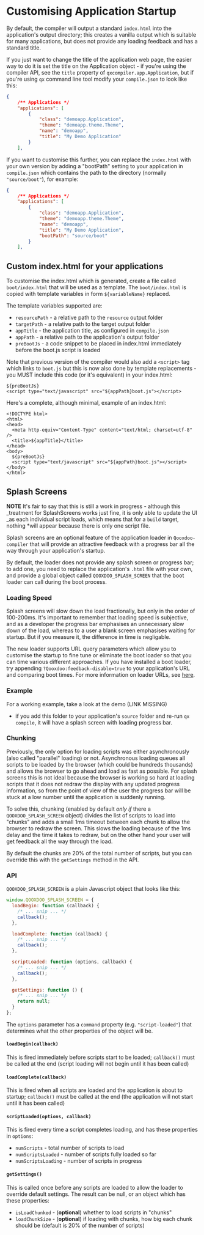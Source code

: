 # Customising Application Startup

By default, the compiler will output a standard `index.html` into the
application's output directory; this creates a vanilla output which is suitable
for many applications, but does not provide any loading feedback and has a
standard title.

If you just want to change the title of the application web page, the easier way
to do it is set the title on the Application object - if you're using the
compiler API, see the `title` property of `qxcompiler.app.Application`, but if
you're using `qx` command line tool modify your `compile.json` to look like
this:

```json
{
    /** Applications */
    "applications": [
        {
            "class": "demoapp.Application",
            "theme": "demoapp.theme.Theme",
            "name": "demoapp",
            "title": "My Demo Application"
        }
    ],
```

If you want to customise this further, you can replace the `index.html` with
your own version by adding a "bootPath" setting to your application in
`compile.json` which contains the path to the directory (normally
`"source/boot"`), for example:

```json
{
    /** Applications */
    "applications": [
        {
            "class": "demoapp.Application",
            "theme": "demoapp.theme.Theme",
            "name": "demoapp",
            "title": "My Demo Application",
            "bootPath": "source/boot"
        }
    ],
```

## Custom index.html for your applications

To customise the index.html which is generated, create a file called
`boot/index.html` that will be used as a template. The `boot/index.html` is
copied with template variables in form `${variableName}` replaced.

The template variables supported are:

- `resourcePath` - a relative path to the `resource` output folder
- `targetPath` - a relative path to the target output folder
- `appTitle` - the application title, as configured in `compile.json`
- `appPath` - a relative path to the application's output folder
- `preBootJs` - a code snippet to be placed in index.html immediately before the
  boot.js script is loaded

Note that previous version of the compiler would also add a `<script>` tag which
links to `boot.js` but this is now also done by template replacements - you MUST
include this code (or it's equivalent) in your index.html:

```
${preBootJs}
<script type="text/javascript" src="${appPath}boot.js"></script>
```

Here's a complete, although minimal, example of an index.html:

```
<!DOCTYPE html>
<html>
<head>
  <meta http-equiv="Content-Type" content="text/html; charset=utf-8" />
  <title>${appTitle}</title>
</head>
<body>
  ${preBootJs}
  <script type="text/javascript" src="${appPath}boot.js"></script>
</body>
</html>
```

## Splash Screens

**NOTE** It's fair to say that this is still a work in progress - although this
\_treatment for SplashScreens works just fine, it is only able to update the UI
\_as each individual script loads, which means that for a `build` target,
nothing \*will appear because there is only one script file.

Splash screens are an optional feature of the application loader in
`Qooxdoo-compiler` that will provide an attractive feedback with a progress bar
all the way through your application's startup.

By default, the loader does not provide any splash screen or progress bar; to
add one, you need to replace the application's `.html` file with your own, and
provide a global object called `QOOXDOO_SPLASH_SCREEN` that the boot loader can
call during the boot process.

### Loading Speed

Splash screens will slow down the load fractionally, but only in the order of
100-200ms. It's important to remember that loading speed is subjective, and as a
developer the progress bar emphasises an unnecessary slow down of the load,
whereas to a user a blank screen emphasises waiting for startup. But if you
measure it, the difference in time is negligable.

The new loader supports URL query parameters which allow you to customise the
startup to fine tune or eliminate the boot loader so that you can time various
different approaches. If you have installed a boot loader, try appending
`?Qooxdoo:feedback-disable=true` to your application's URL and comparing boot
times. For more information on loader URLs, see [here](LoaderUrls.md).

### Example

For a working example, take a look at the demo (LINK MISSING)

- if you add this folder to your application's `source` folder and re-run
  `qx compile`, it will have a splash screen with loading progress bar.

### Chunking

Previously, the only option for loading scripts was either asynchronously (also
called "parallel" loading) or not. Asynchronous loading queues all scripts to be
loaded by the browser (which could be hundreds thousands) and allows the browser
to go ahead and load as fast as possible. For splash screens this is not ideal
because the browser is working so hard at loading scripts that it does not
redraw the display with any updated progress information, so from the point of
view of the user the progress bar will be stuck at a low number until the
application is suddenly running.

To solve this, chunking (enabled by default _only if_ there a
`QOOXDOO_SPLASH_SCREEN` object) divides the list of scripts to load into
"chunks" and adds a small 1ms timeout between each chunk to allow the browser to
redraw the screen. This slows the loading because of the 1ms delay and the time
it takes to redraw, but on the other hand your user will get feedback all the
way through the load.

By default the chunks are 20% of the total number of scripts, but you can
override this with the `getSettings` method in the API.

### API

`QOOXDOO_SPLASH_SCREEN` is a plain Javascript object that looks like this:

```javascript
window.QOOXDOO_SPLASH_SCREEN = {
  loadBegin: function (callback) {
    /* ... snip ... */
    callback();
  },

  loadComplete: function (callback) {
    /* ... snip ... */
    callback();
  },

  scriptLoaded: function (options, callback) {
    /* ... snip ... */
    callback();
  },

  getSettings: function () {
    /* ... snip ... */
    return null;
  }
};
```

The `options` parameter has a `command` property (e.g. `"script-loaded"`) that
determines what the other properties of the object will be.

#### `loadBegin(callback)`

This is fired immediately before scripts start to be loaded; `callback()` must
be called at the end (script loading will not begin until it has been called)

#### `loadComplete(callback)`

This is fired when all scripts are loaded and the application is about to
startup; `callback()` must be called at the end (the application will not start
until it has been called)

#### `scriptLoaded(options, callback)`

This is fired every time a script completes loading, and has these properties in
`options`:

- `numScripts` - total number of scripts to load
- `numScriptsLoaded` - number of scripts fully loaded so far
- `numScriptsLoading` - number of scripts in progress

#### `getSettings()`

This is called once before any scripts are loaded to allow the loader to
override default settings. The result can be null, or an object which has these
properties:

- `isLoadChunked` - (**optional**) whether to load scripts in "chunks"
- `loadChunkSize` - (**optional**) if loading with chunks, how big each chunk
  should be (default is 20% of the number of scripts)

